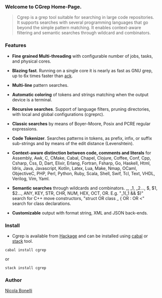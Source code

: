 ### Welcome to CGrep Home-Page.

> Cgrep is a grep tool suitable for searching in large code repositories. It supports searches with several programming languages that go beyond the simple pattern matching. It enables context-aware filtering and semantic searches through wildcard and combinators.

### Features

* **Fine grained Multi-threading** with configurable number of jobs, tasks, and physical cores.

* **Blazing fast**. Running on a single core it is nearly as fast as GNU grep, up to 6x times faster than [ack](http://beyondgrep.com/).

* **Multi-line** pattern searches.

* **Automatic coloring** of tokens and strings matching when the output device is a terminal.

* **Recursive searches**. Support of language filters, pruning directories, with local and global configurations (cgreprc).

* **Classic searches** by means of Boyer–Moore, Posix and PCRE regular expressions.

* **Code Tokenizer**. Searches patterns in tokens, as prefix, infix, or suffix sub-strings and by means of the edit distance (Levenshtein).

* **Context-aware distinction between code, comments and literals** for Assembly, Awk, C, CMake, Cabal, Chapel, Clojure, Coffee, Conf, Cpp, Csharp, Css, D, Dart, Elixir, Erlang, Fortran, Fsharp, Go, Haskell, Html, Idris, Java, Javascript, Kotlin, Latex, Lua, Make, Nmap, OCaml, ObjectiveC, PHP, Perl, Python, Ruby, Scala, Shell, Swif, Tcl, Text, VHDL, Verilog, Vim, Yaml.

* **Semantic searches** through wildcards and combinators. _, _1, _2..., $, $1, $2..., ANY, KEY, STR, CHR, NUM, HEX, OCT, OR. E.g. "_1(_1 && $)" search for C++ move constructors, "struct OR class _ { OR : OR <" search for class declarations.

* **Customizable** output with format string, XML and JSON back-ends.

### Install

* Cgrep is available from [Hackage](http://hackage.haskell.org/package/cgrep) and can be installed using [cabal](https://www.haskell.org/cabal/) or [stack](https://www.stackage.org/) tool.

`cabal install cgrep`

or

`stack install cgrep`

### Author

[Nicola Bonelli](https://twitter.com/nicolabonelli)
